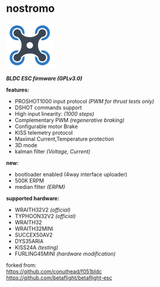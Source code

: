 # nostromo
![quad](icon.png)

***BLDC ESC firmware (GPLv3.0)***

**features:**
  * PROSHOT1000 input protocol *(PWM for thrust tests only)*
  * DSHOT commands support
  * High input linearity:  *(1000 steps)*
  * Complementary PWM  *(regenerative braking)*
  * Configurable motor Brake
  * KISS telemetry protocol
  * Maximal Current,Temperature protection
  * 3D mode
  * kalman filter *(Voltage, Current)*

**new:**
  * bootloader enabled (4way interface uploader)
  * 500K ERPM
  * median filter *(ERPM)*

**supported hardware:**
  * WRAITH32V2  *(official)*
  * TYPHOON32V2  *(official)*
  * WRAITH32
  * WRAITH32MINI
  * SUCCEX50AV2
  * DYS35ARIA
  * KISS24A  *(testing)*
  * FURLING45MINI  *(hardware modification)*

forked from: <br/>
<https://github.com/conuthead/f051bldc> <br/>
<https://github.com/betaflight/betaflight-esc> <br/>
